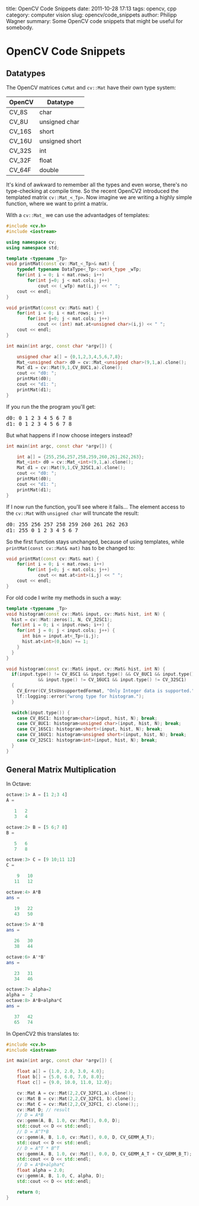 title: OpenCV Code Snippets
date: 2011-10-28 17:13
tags: opencv, cpp
category: computer vision
slug: opencv/code_snippets
author: Philipp Wagner
summary: Some OpenCV code snippets that might be useful for somebody.

# OpenCV Code Snippets #

## Datatypes ##

The OpenCV matrices ``CvMat`` and ``cv::Mat`` have their own type system:

<table>
  <thead>
    <tr>
      <th>OpenCV</th>
      <th>Datatype</th>
    </tr>
  </thead>
  <tbody>
    <tr><td>CV_8S</td><td>char</td></tr>
    <tr><td>CV_8U</td><td>unsigned char</td></tr>
    <tr><td>CV_16S</td><td>short</td></tr>
    <tr><td>CV_16U</td><td>unsigned short</td></tr>
    <tr><td>CV_32S</td><td>int</td></tr>
    <tr><td>CV_32F</td><td>float</td></tr>
    <tr><td>CV_64F</td><td>double</td></tr>
  </tbody>
</table>

It's kind of awkward to remember all the types and even worse, there's no type-checking at compile time. So the recent OpenCV2 introduced the templated matrix ``cv::Mat_<_Tp>``. Now imagine we are writing a highly simple function, where we want to print a matrix. 

With a ``cv::Mat_`` we can use the advantadges of templates:

```cpp
#include <cv.h>
#include <iostream>

using namespace cv;
using namespace std;

template <typename _Tp>
void printMat(const cv::Mat_<_Tp>& mat) {
	typedef typename DataType<_Tp>::work_type _wTp;
	for(int i = 0; i < mat.rows; i++)
		for(int j=0; j < mat.cols; j++)
			cout << (_wTp) mat(i,j) << " ";
	cout << endl;
}

void printMat(const cv::Mat& mat) {
	for(int i = 0; i < mat.rows; i++)
		for(int j=0; j < mat.cols; j++)
			cout << (int) mat.at<unsigned char>(i,j) << " ";
	cout << endl;
}

int main(int argc, const char *argv[]) {

	unsigned char a[] = {0,1,2,3,4,5,6,7,8};
	Mat_<unsigned char> d0 = cv::Mat_<unsigned char>(9,1,a).clone();
	Mat d1 = cv::Mat(9,1,CV_8UC1,a).clone();
	cout << "d0: ";
	printMat(d0);
	cout << "d1: ";
	printMat(d1);
}
```

If you run the the program you'll get:

<pre>
d0: 0 1 2 3 4 5 6 7 8 
d1: 0 1 2 3 4 5 6 7 8 
</pre>

But what happens if I now choose integers instead?

```cpp
int main(int argc, const char *argv[]) {

	int a[] = {255,256,257,258,259,260,261,262,263};
	Mat_<int> d0 = cv::Mat_<int>(9,1,a).clone();
	Mat d1 = cv::Mat(9,1,CV_32SC1,a).clone();
	cout << "d0: ";
	printMat(d0);
	cout << "d1: ";
	printMat(d1);
}
```

If I now run the function, you'll see where it fails... The element access to the ``cv::Mat`` with ``unsigned char`` will truncate the result:

<pre>
d0: 255 256 257 258 259 260 261 262 263 
d1: 255 0 1 2 3 4 5 6 7 
</pre>

So the first function stays unchanged, because of using templates, while ``printMat(const cv::Mat& mat)`` has to be changed to:

```cpp
void printMat(const cv::Mat& mat) {
	for(int i = 0; i < mat.rows; i++)
		for(int j=0; j < mat.cols; j++)
			cout << mat.at<int>(i,j) << " ";
	cout << endl;
}
```

For old code I write my methods in such a way:

```cpp
template <typename _Tp>
void histogram(const cv::Mat& input, cv::Mat& hist, int N) {
  hist = cv::Mat::zeros(1, N, CV_32SC1);
  for(int i = 0; i < input.rows; i++) {
    for(int j = 0; j < input.cols; j++) {
      int bin = input.at<_Tp>(i,j);
      hist.at<int>(0,bin) += 1;
    }
  }
}

void histogram(const cv::Mat& input, cv::Mat& hist, int N) {
  if(input.type() != CV_8SC1 && input.type() && CV_8UC1 && input.type() != CV_16SC1
			&& input.type() != CV_16UC1	&& input.type() != CV_32SC1)
  {
    CV_Error(CV_StsUnsupportedFormat, "Only Integer data is supported.");
    lf::logging::error("wrong type for histogram.");
  }

  switch(input.type()) {
    case CV_8SC1: histogram<char>(input, hist, N); break;
    case CV_8UC1: histogram<unsigned char>(input, hist, N); break;
    case CV_16SC1: histogram<short>(input, hist, N); break;
    case CV_16UC1: histogram<unsigned short>(input, hist, N); break;
    case CV_32SC1: histogram<int>(input, hist, N); break;
  }
}
```

## General Matrix Multiplication ##

In Octave:

```octave
octave:1> A = [1 2;3 4]
A =

   1   2
   3   4

octave:2> B = [5 6;7 8]
B =

   5   6
   7   8

octave:3> C = [9 10;11 12]
C =

    9   10
   11   12

octave:4> A*B
ans =

   19   22
   43   50

octave:5> A'*B
ans =

   26   30
   38   44

octave:6> A'*B'
ans =

   23   31
   34   46

octave:7> alpha=2
alpha =  2
octave:8> A*B+alpha*C
ans =

   37   42
   65   74
```

In OpenCV2 this translates to:

```cpp
#include <cv.h>
#include <iostream>

int main(int argc, const char *argv[]) {

	float a[] = {1.0, 2.0, 3.0, 4.0};
	float b[] = {5.0, 6.0, 7.0, 8.0};
	float c[] = {9.0, 10.0, 11.0, 12.0};

	cv::Mat A = cv::Mat(2,2,CV_32FC1,a).clone();
	cv::Mat B = cv::Mat(2,2,CV_32FC1, b).clone();
	cv::Mat C = cv::Mat(2,2,CV_32FC1, c).clone();;
	cv::Mat D; // result
	// D = A*B
	cv::gemm(A, B, 1.0, cv::Mat(), 0.0, D);
	std::cout << D << std::endl;
	// D = A^T*B
	cv::gemm(A, B, 1.0, cv::Mat(), 0.0, D, CV_GEMM_A_T);
	std::cout << D << std::endl;
	// D = A^T * B^T
	cv::gemm(A, B, 1.0, cv::Mat(), 0.0, D, CV_GEMM_A_T + CV_GEMM_B_T);
	std::cout << D << std::endl;
	// D = A*B+alpha*C
	float alpha = 2.0;
	cv::gemm(A, B, 1.0, C, alpha, D);
	std::cout << D << std::endl;

	return 0;
}
```
